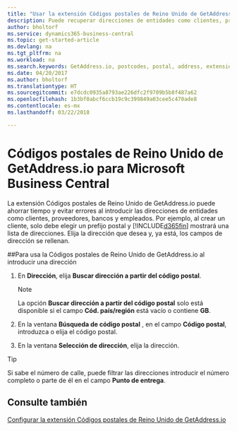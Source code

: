 ```yaml
---
title: "Usar la extensión Códigos postales de Reino Unido de GetAddress.io | Documentos de Microsoft"
description: Puede recuperar direcciones de entidades como clientes, proveedores, empleados y bancos del Reino Unido desde el servicio GetAddress.io.
author: bholtorf
ms.service: dynamics365-business-central
ms.topic: get-started-article
ms.devlang: na
ms.tgt_pltfrm: na
ms.workload: na
ms.search.keywords: GetAddress.io, postcodes, postal, address, extension
ms.date: 04/20/2017
ms.author: bholtorf
ms.translationtype: HT
ms.sourcegitcommit: e7dcdc0935a8793ae226dfc2f9709b5b8f487a62
ms.openlocfilehash: 1b3bf0abcf6ccb19c9c399849a03cee5c470ade8
ms.contentlocale: es-mx
ms.lasthandoff: 03/22/2018

---
```


# <a name="the-getaddressio-uk-postcodes-extension-to-microsoft-business-central"></a>Códigos postales de Reino Unido de GetAddress.io para Microsoft Business Central
La extensión Códigos postales de Reino Unido de GetAddress.io puede ahorrar tiempo y evitar errores al introducir las direcciones de entidades como clientes, proveedores, bancos y empleados. Por ejemplo, al crear un cliente, solo debe elegir un prefijo postal y [!INCLUDE[d365fin](includes/d365fin_md.md)] mostrará una lista de direcciones. Elija la dirección que desea y, ya está, los campos de dirección se rellenan.  

##<a name="to-use-the-getaddressio-uk-postcodes-extension-when-you-enter-an-address"></a>Para usa la Códigos postales de Reino Unido de GetAddress.io al introducir una dirección
1. En **Dirección**, elija **Buscar dirección a partir del código postal**.  

    > [!NOTE]  
    >   La opción **Buscar dirección a partir del código postal** solo está disponible si el campo **Cód. país/región** está vacío o contiene **GB**.
2. En la ventana **Búsqueda de código postal** , en el campo **Código postal**, introduzca o elija el código postal.  
3. En la ventana **Selección de dirección**, elija la dirección.  

> [!TIP]  
>   Si sabe el número de calle, puede filtrar las direcciones introducir el número completo o parte de él en el campo **Punto de entrega**.


## <a name="see-also"></a>Consulte también
[Configurar la extensión Códigos postales de Reino Unido de GetAddress.io](LocalFunctionality/UnitedKingdom/uk-setup-postal-code-service.md)

